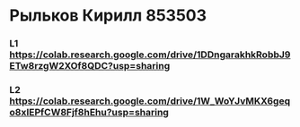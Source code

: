 # Рыльков Кирилл 853503

###  L1 https://colab.research.google.com/drive/1DDngarakhkRobbJ9ETw8rzgW2XOf8QDC?usp=sharing
###  L2 https://colab.research.google.com/drive/1W_WoYJvMKX6geqo8xIEPfCW8Fjf8hEhu?usp=sharing
